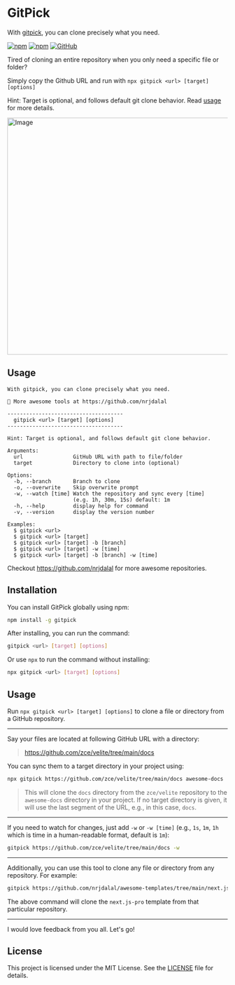 # GitPick

With [gitpick](https://www.npmjs.com/package/gitpick), you can clone precisely what you need.

[![npm](https://img.shields.io/npm/v/gitpick?color=red&logo=npm)](https://www.npmjs.com/package/gitpick)
[![npm](https://img.shields.io/npm/dt/gitpick?color=red&logo=npm)](https://www.npmjs.com/package/gitpick)
[![GitHub](https://img.shields.io/github/stars/nrjdalal/gitpick?color=blue)](https://github.com/nrjdalal/gitpick)

Tired of cloning an entire repository when you only need a specific file or folder?

Simply copy the Github URL and run with `npx gitpick <url> [target] [options]`

Hint: Target is optional, and follows default git clone behavior. Read [usage](#usage) for more details.

<img width="540" alt="Image" src="https://github.com/user-attachments/assets/7d7f281d-2268-4951-a785-7979c639140f" />

## Usage

```text
With gitpick, you can clone precisely what you need.

🚀 More awesome tools at https://github.com/nrjdalal

-------------------------------------
  gitpick <url> [target] [options]
-------------------------------------

Hint: Target is optional, and follows default git clone behavior.

Arguments:
  url                GitHub URL with path to file/folder
  target             Directory to clone into (optional)

Options:
  -b, --branch       Branch to clone
  -o, --overwrite    Skip overwrite prompt
  -w, --watch [time] Watch the repository and sync every [time]
                     (e.g. 1h, 30m, 15s) default: 1m
  -h, --help         display help for command
  -v, --version      display the version number

Examples:
  $ gitpick <url>
  $ gitpick <url> [target]
  $ gitpick <url> [target] -b [branch]
  $ gitpick <url> [target] -w [time]
  $ gitpick <url> [target] -b [branch] -w [time]
```

Checkout https://github.com/nrjdalal for more awesome repositories.

## Installation

You can install GitPick globally using npm:

```sh
npm install -g gitpick
```

After installing, you can run the command:

```sh
gitpick <url> [target] [options]
```

Or use `npx` to run the command without installing:

```sh
npx gitpick <url> [target] [options]
```

## Usage

Run `npx gitpick <url> [target] [options]` to clone a file or directory from a GitHub repository.

---

Say your files are located at following GitHub URL with a directory:

> https://github.com/zce/velite/tree/main/docs

You can sync them to a target directory in your project using:

```bash
npx gitpick https://github.com/zce/velite/tree/main/docs awesome-docs
```

> This will clone the `docs` directory from the `zce/velite` repository to the `awesome-docs` directory in your project. If no target directory is given, it will use the last segment of the URL, e.g., in this case, `docs`.

---

If you need to watch for changes, just add `-w` or `-w [time]` (e.g., `1s`, `1m`, `1h` which is time in a human-readable format, default is `1m`):

```bash
gitpick https://github.com/zce/velite/tree/main/docs -w
```

---

Additionally, you can use this tool to clone any file or directory from any repository. For example:

```bash
gitpick https://github.com/nrjdalal/awesome-templates/tree/main/next.js-apps/next.js-pro
```

The above command will clone the `next.js-pro` template from that particular repository.

---

I would love feedback from you all. Let's go!

## License

This project is licensed under the MIT License. See the [LICENSE](LICENSE) file for details.
